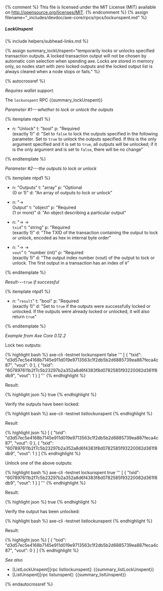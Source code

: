 {% comment %}
This file is licensed under the MIT License (MIT) available on
http://opensource.org/licenses/MIT.
{% endcomment %}
{% assign filename="_includes/devdoc/axe-core/rpcs/rpcs/lockunspent.md" %}

##### LockUnspent
{% include helpers/subhead-links.md %}

{% assign summary_lockUnspent="temporarily locks or unlocks specified transaction outputs. A locked transaction output will not be chosen by automatic coin selection when spending axe. Locks are stored in memory only, so nodes start with zero locked outputs and the locked output list is always cleared when a node stops or fails." %}

<!-- __ -->

{% autocrossref %}

*Requires wallet support.*

The `lockunspent` RPC {{summary_lockUnspent}}

*Parameter #1---whether to lock or unlock the outputs*

{% itemplate ntpd1 %}
- n: "Unlock"
  t: "bool"
  p: "Required<br>(exactly 1)"
  d: "Set to `false` to lock the outputs specified in the following parameter.  Set to `true` to unlock the outputs specified.  If this is the only argument specified and it is set to `true`, all outputs will be unlocked; if it is the only argument and is set to `false`, there will be no change"

{% enditemplate %}

*Parameter #2---the outputs to lock or unlock*

{% itemplate ntpd1 %}
- n: "Outputs"
  t: "array"
  p: "Optional<br>(0 or 1)"
  d: "An array of outputs to lock or unlock"

- n: "→<br>Output"
  t: "object"
  p: "Required<br>(1 or more)"
  d: "An object describing a particular output"

- n: "→ →<br>`txid`"
  t: "string"
  p: "Required<br>(exactly 1)"
  d: "The TXID of the transaction containing the output to lock or unlock, encoded as hex in internal byte order"

- n: "→ →<br>`vout`"
  t: "number (int)"
  p: "Required<br>(exactly 1)"
  d: "The output index number (vout) of the output to lock or unlock.  The first output in a transaction has an index of `0`"

{% enditemplate %}

*Result---`true` if successful*

{% itemplate ntpd1 %}
- n: "`result`"
  t: "bool"
  p: "Required<br>(exactly 1)"
  d: "Set to `true` if the outputs were successfully locked or unlocked.  If the outputs were already locked or unlocked, it will also return `true`"

{% enditemplate %}

*Example from Axe Core 0.12.2*

Lock two outputs:

{% highlight bash %}
axe-cli -testnet lockunspent false '''
  [
    {
      "txid": "d3d57ec5e4168b7145e911d019e9713563c1f2db5b2d6885739ea887feca4c87",
      "vout": 0
    },
    {
      "txid": "607897611b2f7c5b23297b2a352a8d6f4383f8d0782585f93220082d361f8db9",
      "vout": 1
    }
  ]
'''
{% endhighlight %}

Result:

{% highlight json %}
true
{% endhighlight %}

Verify the outputs have been locked:

{% highlight bash %}
axe-cli -testnet listlockunspent
{% endhighlight %}

Result

{% highlight json %}
[
  {
    "txid": "d3d57ec5e4168b7145e911d019e9713563c1f2db5b2d6885739ea887feca4c87",
    "vout": 0
  },
  {
    "txid": "607897611b2f7c5b23297b2a352a8d6f4383f8d0782585f93220082d361f8db9",
    "vout": 1
  }
]
{% endhighlight %}

Unlock one of the above outputs:

{% highlight bash %}
axe-cli -testnet lockunspent true '''
[
  {
    "txid": "607897611b2f7c5b23297b2a352a8d6f4383f8d0782585f93220082d361f8db9",
    "vout": 1
  }
]
'''
{% endhighlight %}

Result:

{% highlight json %}
true
{% endhighlight %}

Verify the output has been unlocked:

{% highlight bash %}
axe-cli -testnet listlockunspent
{% endhighlight %}

Result:

{% highlight json %}
[
  {
    "txid": "d3d57ec5e4168b7145e911d019e9713563c1f2db5b2d6885739ea887feca4c87",
    "vout": 0
  }
]
{% endhighlight %}

*See also*

* [ListLockUnspent][rpc listlockunspent]: {{summary_listLockUnspent}}
* [ListUnspent][rpc listunspent]: {{summary_listUnspent}}

{% endautocrossref %}
